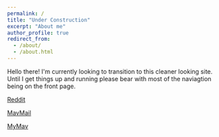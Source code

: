```yaml
---
permalink: /
title: "Under Construction"
excerpt: "About me"
author_profile: true
redirect_from: 
  - /about/
  - /about.html
---
```


Hello there! I'm currently looking to transition to this cleaner looking site. Until I get things up and running please bear with most of the naviagtion being on the front page.

[Reddit](http://www.reddit.com/)

[MavMail](http://www.outlook.com/mavs.uta.edu/)

[MyMav](https://www.uta.edu/mymav/)
